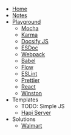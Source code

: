* [Home](/)
* [Notes](/NOTES/)
* [Playground](play/)
  * [Mocha](play/test.mocha/)
  * [Karma](play/test.karma/)
  * [Docsify JS](play/test.docsify/docs/)
  * [ESDoc](play/test.esdoc/)
  * [Webpack](play/test.webpack/)
  * [Babel](play/test.babel/)
  * [Flow](play/test.flow/)
  * [ESLint](play/test.eslint/)
  * [Prettier](play/test.prettier/)
  * [React](play/test.react/)
  * [Winston](play/test.winston/)
* Templates
  * TODO: Simple JS
  * [Hapi Server](https://devlinjunker.github.io/template.node.hapi/)
* Solutions
  * [Walmart](sol/walmart.md)
